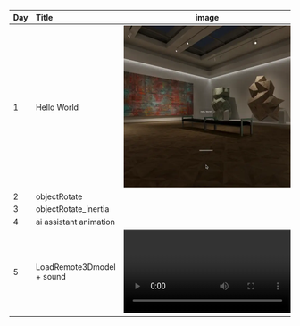 | Day | Title                     |                                             image                                             |
| :-- | :------------------------ | :-------------------------------------------------------------------------------------------: |
| 1   | Hello World               |                           <img width="600" alt="" src="img/a.webp">                           |
| 2   | objectRotate              |                           <img width="600" alt="" src="img/b.webp">                           |
| 3   | objectRotate_inertia      |                           <img width="600" alt="" src="img/c.webp">                           |
| 4   | ai assistant animation    |                           <img width="600" alt="" src="img/d.webp">                           |
| 5   | LoadRemote3Dmodel + sound | <video src="https://github.com/user-attachments/assets/ede8f90f-0b2c-4323-b2f0-b7fe49ed5175"> |
